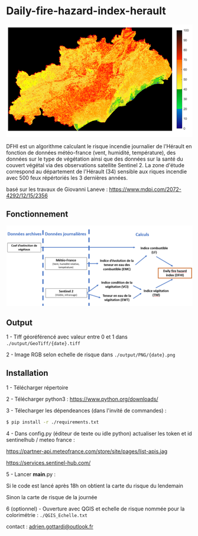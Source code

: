 # Daily-fire-hazard-index-herault

![DHFI exemple](https://github.com/AGottardiSDIS/Daily-fire-hazard-index-herault/blob/main/_readme_data/dhfi%20avec%20barre.png)

DFHI est un algorithme calculant le risque incendie journalier de l'Hérault en fonction de données météo-france (vent, humidité, température), des données sur le type de végétation ainsi que des données sur la santé du couvert végétal via des observations satellite Sentinel 2. La zone d'étude correspond au département de l'Hérault (34) sensible aux riques incendie avec 500 feux répértoriés les 3 dernières années. 

basé sur les travaux de Giovanni Laneve : https://www.mdpi.com/2072-4292/12/15/2356

## Fonctionnement 

![fonct](https://github.com/AGottardiSDIS/Daily-fire-hazard-index-herault/blob/main/_readme_data/schema.png)

## Output

1 - Tiff géoréférencé avec valeur entre 0 et 1 dans ``./output/GeoTiff/{date}.tiff``

2 - Image RGB selon echelle de risque  dans ``./output/PNG/{date}.png``

## Installation

1 - Télécharger répertoire

2 - Télécharger python3 : https://www.python.org/downloads/

3 - Télecharger les dépendeances (dans l'invité de commandes) :

```bash
$ pip install -r ./requirements.txt
```

4 - Dans config.py (éditeur de texte ou idle python)  actualiser les token et id sentinelhub / meteo france :

https://partner-api.meteofrance.com/store/site/pages/list-apis.jag

https://services.sentinel-hub.com/

5 - Lancer __main__.py :

Si le code est lancé après 18h on obtient la carte du risque du lendemain 

Sinon la carte de risque de la journée

6 (optionnel) - Ouverture avec QGIS et echelle de risque nommée pour la colorimétrie :  ``./QGIS_Echelle.txt``

contact : adrien.gottardi@outlook.fr
